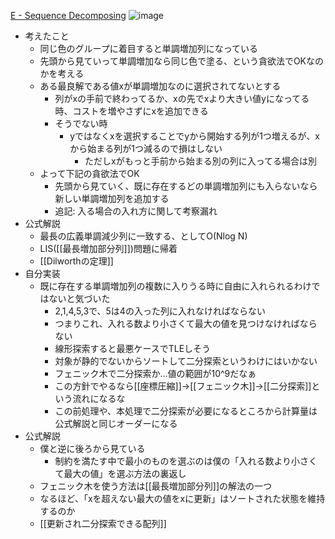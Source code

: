 
[E - Sequence Decomposing](https://atcoder.jp/contests/abc134/tasks/abc134_e)
![image](https://gyazo.com/3f50fa55b41f2b055b35ff78691f2614/thumb/1000)

- 考えたこと
    - 同じ色のグループに着目すると単調増加列になっている
    - 先頭から見ていって単調増加なら同じ色で塗る、という貪欲法でOKなのかを考える
    - ある最良解である値xが単調増加なのに選択されてないとする
        - 列がxの手前で終わってるか、xの先でxより大きい値yになってる時、コストを増やさずにxを追加できる
        - そうでない時
            - yではなくxを選択することでyから開始する列が1つ増えるが、xから始まる列が1つ減るので損はしない
                - ただしxがもっと手前から始まる別の列に入ってる場合は別
    - よって下記の貪欲法でOK
        - 先頭から見ていく、既に存在するどの単調増加列にも入らないなら新しい単調増加列を追加する
        - 追記: 入る場合の入れ方に関して考察漏れ
- 公式解説
    - 最長の広義単調減少列に一致する、としてO(Nlog N)
    - LIS([[最長増加部分列]])問題に帰着
    - [[Dilworthの定理]]
- 自分実装
    - 既に存在する単調増加列の複数に入りうる時に自由に入れられるわけではないと気づいた
        - 2,1,4,5,3で、5は4の入った列に入れなければならない
        - つまりこれ、入れる数より小さくて最大の値を見つけなければならない
        - 線形探索すると最悪ケースでTLEしそう
        - 対象が静的でないからソートして二分探索というわけにはいかない
        - フェニック木で二分探索か…値の範囲が10^9だなぁ
        - この方針でやるなら[[座標圧縮]]→[[フェニック木]]→[[二分探索]]という流れになるな
        - この前処理や、本処理で二分探索が必要になるところから計算量は公式解説と同じオーダーになる
- 公式解説
    - 僕と逆に後ろから見ている
        - 制約を満たす中で最小のものを選ぶのは僕の「入れる数より小さくて最大の値」を選ぶ方法の裏返し
    - フェニック木を使う方法は[[最長増加部分列]]の解法の一つ
    - なるほど、「xを超えない最大の値をxに更新」はソートされた状態を維持するのか
    - [[更新され二分探索できる配列]]


